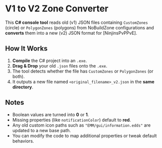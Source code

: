 # V1 to V2 Zone Converter

This **C# console tool** reads old (v1) JSON files containing `CustomZones` (circle) or `PolygonZones` (polygons) from NoBuildZone configurations and **converts** them into a new (v2) JSON format for [NinjinsPvPPvE].

## How It Works
1. **Compile** the C# project into an `.exe`.
2. **Drag & Drop** your old `.json` files onto the `.exe`.
3. The tool detects whether the file has `CustomZones` or `PolygonZones` (or both).
4. It outputs a new file named `<original_filename>_v2.json` in the **same directory**.

## Notes
- Boolean values are turned into **0** or **1**.
- Missing properties (like `notificationColor`) default to **red**.
- Any old custom icon paths such as `"EMM/gui/information.edds"` are updated to a new base path.
- You can modify the code to map additional properties or tweak default behaviors.
